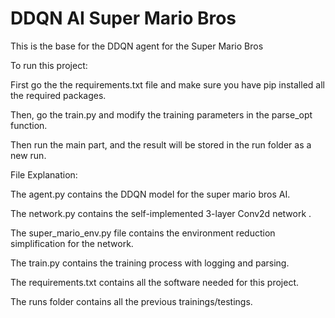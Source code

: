 # DDQN AI Super Mario Bros
 This is the base for the DDQN agent for the Super Mario Bros
 
 To run this project: 
 
 First go the the requirements.txt file and make sure you have pip installed all the required packages. 
 
 Then, go the train.py and modify the training parameters in the parse_opt function. 
 
 Then run the main part, and the result will be stored in the run folder as a new run.
 
 File Explanation:
 
 The agent.py contains the DDQN model for the super mario bros AI. 
 
 The network.py contains the self-implemented 3-layer Conv2d network .
 
 The super_mario_env.py file contains the environment reduction simplification for the network.
 
 The train.py contains the training process with logging and parsing.
 
 The requirements.txt contains all the software needed for this project.
 
 The runs folder contains all the previous trainings/testings.
